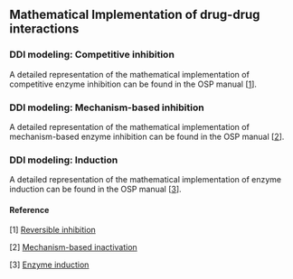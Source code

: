 ## Mathematical Implementation of drug-drug interactions



### DDI modeling: Competitive inhibition 

A detailed representation of the mathematical implementation of competitive enzyme inhibition  can be found in the OSP manual [[1](#reference)].



### DDI modeling: Mechanism-based inhibition 

A detailed representation of the mathematical implementation of mechanism-based enzyme inhibition  can be found in the OSP manual [[2](#reference)].



### DDI modeling: Induction 

A detailed representation of the mathematical implementation of enzyme induction can be found in the OSP manual [[3](#reference)].

 


#### Reference

[1] [Reversible inhibition](https://docs.open-systems-pharmacology.org/working-with-pk-sim/pk-sim-documentation/pk-sim-compounds-defining-inhibition-induction-processes#competitive-inhibition-simple-setting-with-one-inhibitor)

[2] [Mechanism-based inactivation](https://docs.open-systems-pharmacology.org/working-with-pk-sim/pk-sim-documentation/pk-sim-compounds-defining-inhibition-induction-processes#irreversible-inhibition)

[3] [Enzyme induction](https://docs.open-systems-pharmacology.org/working-with-pk-sim/pk-sim-documentation/pk-sim-compounds-defining-inhibition-induction-processes#enzyme-induction)



